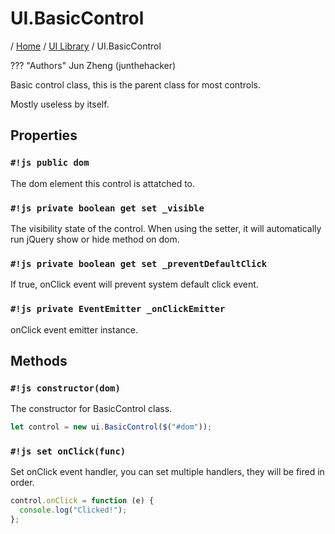 # UI.BasicControl

/ [Home](../../../) / [UI Library](../overview) / UI.BasicControl

??? "Authors"
Jun Zheng (junthehacker)

Basic control class, this is the parent class for most controls.

Mostly useless by itself.

## Properties

### `#!js public dom`

The dom element this control is attatched to.

### `#!js private boolean get set _visible`

The visibility state of the control.
When using the setter, it will automatically run jQuery show or hide method on dom.

### `#!js private boolean get set _preventDefaultClick`

If true, onClick event will prevent system default click event.

### `#!js private EventEmitter _onClickEmitter`

onClick event emitter instance.

## Methods

### `#!js constructor(dom)`

The constructor for BasicControl class.

```js
let control = new ui.BasicControl($("#dom"));
```

### `#!js set onClick(func)`

Set onClick event handler, you can set multiple handlers, they will be fired in order.

```js
control.onClick = function (e) {
  console.log("Clicked!");
};
```
